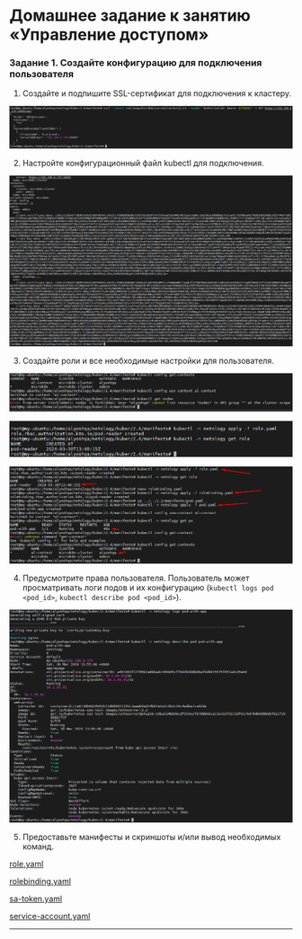 # Домашнее задание к занятию «Управление доступом»

### Задание 1. Создайте конфигурацию для подключения пользователя

1. Создайте и подпишите SSL-сертификат для подключения к кластеру.

![Screenshot](./img/Screenshot_1.png)

2. Настройте конфигурационный файл kubectl для подключения.

![Screenshot](./img/Screenshot_2.png)

3. Создайте роли и все необходимые настройки для пользователя.

![Screenshot](./img/Screenshot_3.png)

![Screenshot](./img/Screenshot_4.png)

![Screenshot](./img/Screenshot_5.png)

4. Предусмотрите права пользователя. Пользователь может просматривать логи подов и их конфигурацию (`kubectl logs pod <pod_id>`, `kubectl describe pod <pod_id>`).

![Screenshot](./img/Screenshot_6.png)

5. Предоставьте манифесты и скриншоты и/или вывод необходимых команд.

[role.yaml](./manifests/role.yaml)

[rolebinding.yaml](manifests/rolebinding.yaml)

[sa-token.yaml](./manifests/sa-token.yaml)

[service-account.yaml](./manifests/service-account.yaml)

---
